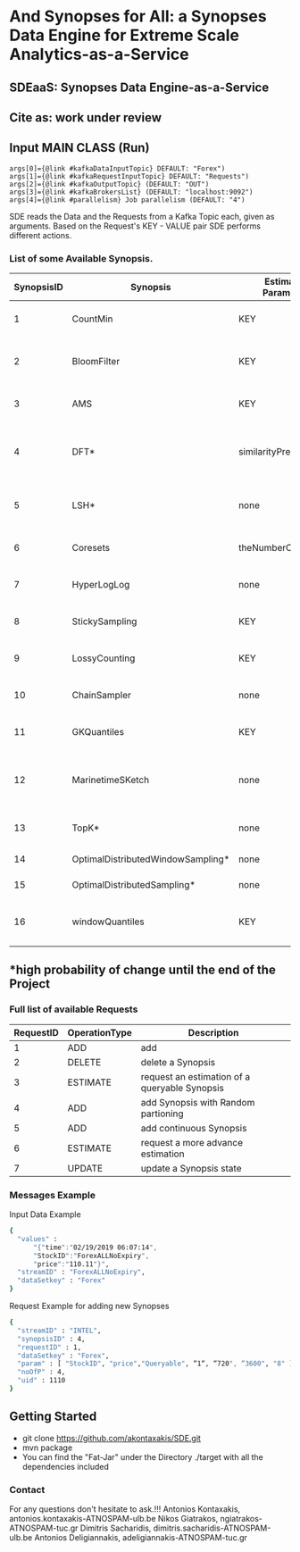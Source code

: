 # **And Synopses for All: a Synopses Data Engine for Extreme Scale Analytics-as-a-Service**

## SDEaaS: Synopses Data Engine-as-a-Service

## Cite as: work under review

## Input MAIN CLASS (Run)
~~~
args[0]={@link #kafkaDataInputTopic} DEFAULT: "Forex")
args[1]={@link #kafkaRequestInputTopic} DEFAULT: "Requests")
args[2]={@link #kafkaOutputTopic} (DEFAULT: "OUT")
args[3]={@link #kafkaBrokersList} (DEFAULT: "localhost:9092")
args[4]={@link #parallelism} Job parallelism (DEFAULT: "4")
~~~

SDE reads the Data and the Requests from a Kafka Topic each, given as arguments.
Based on the Request's KEY - VALUE pair SDE performs different actions.

### List of some Available Synopsis.

| SynopsisID | Synopsis| Estimation Parameters| Estimates| Mostly Used|	Parameters|
| ---------- | ------- | ---------------------|----------|------------|-----------|
|1|	CountMin |	KEY |	Count|	Frequent Itemsets|	KeyField, ValueField,OperationMode, epsilon, cofidence, seed |
|2|	BloomFilter| KEY |	Member of a Set| 	Membership|	KeyField, ValueField,OperationMode, numberOfElements, FalsePositive|
|3|	AMS|	KEY|	 L2 norm, innerProduct, Count|	Frequent Itemsets|	KeyField, ValueField,OperationMode, Depth, Buckets|
|4|	DFT*|	similarityPresentance|	Fourier Coefficients|	Correlation|	KeyField, ValueField,  timeField,OperationMode,Interval in Seconds, Basic Window Size in Seconds, Sliding Window Size in Seconds , #coefficients|
|5|	LSH*	|none	|BucketID - Projected features	|Correlation|	KeyField, ValueField,OperationMode, windowSize, Dimensions, numberOfBuckets|
|6|	Coresets|	theNumberOfClustersK|	Coresets used for kmeans|	Clustering|	KeyField, ValueField,OperationMode, maxBucketSize,dimensions|
|7|	HyperLogLog|	none	|Cardinality	|Cardinality	|keyField, ValueField, OperationMode, rsd ( relative standard deviation )|
|8|	StickySampling	|KEY	|FrequentItems, isFrequent, Count|	Frequent Itemsets	|keyField, ValueField, OperationMode, support, epsilon, probabilityofFailure|
|9|	LossyCounting|	KEY|	Count, FrequentItems	|Frequent Itemsets	|keyField, ValueField, OperationMode, epsilon ( the maximum error bound )|
|10|	ChainSampler|	none|	Sample of the data|	Sampling|	keyField,  ValueField, OperationMode, size of sample, size of the window|
|11|	GKQuantiles|	KEY|	Quantile	|Quantiles|keyField , ValueField, OperationMode, epsilon ( the maximum error bound )|
|12|	MarinetimeSKetch|	none	|Ship positions(Sample)|	Sampling	|keyField, ValueField, OperationMode,  minsamplingperiod, minimumDistance, speed(knots) ,corse(degrees)| 
|13|	TopK*|	none|	TopK|	TopK|	keyField, ValueField, OperationMode, numberOfK, countDown|
|14|	OptimalDistributedWindowSampling*	|none	|Sample of the data	|Sampling|	keyField, ValueField, OperationMode, windowSize|
|15|	OptimalDistributedSampling*|	none	|Sample of the data|	Sampling|	keyField, ValueField, OperationMode|
|16|	windowQuantiles|	KEY|	Quantile|	Quantiles	|keyField , ValueField, OperationMode, epsilon ( the maximum error bound ),windowSize|

*high probability of change until the end of the Project
---
### Full list of available Requests

|RequestID|	OperationType|Description|
| --------| ----------   |-----------|
|1|	ADD|add| Synopsis with Keyed partitioning| 
|2|	DELETE|delete a Synopsis|
|3|	ESTIMATE|request an estimation of a queryable Synopsis|
|4|	ADD|add Synopsis with Random partioning|
|5|	ADD|add continuous Synopsis|
|6|	ESTIMATE|request a more advance estimation|
|7|	UPDATE|	update a Synopsis state|


### Messages Example

Input Data Example
```sh
{
  "values" : 
	  "{"time":"02/19/2019 06:07:14",
	  "StockID":"ForexALLNoExpiry",
	  "price":"110.11"}",
  "streamID" : "ForexALLNoExpiry",
  "dataSetkey" : "Forex"
}

```
Request  Example for adding new Synopses
```sh
{
  "streamID" : "INTEL",
  "synopsisID" : 4,
  "requestID" : 1,
  "dataSetkey" : "Forex",
  "param" : [ "StockID", "price","Queryable", “1“, “720", “3600", "8" ],
  "noOfP" : 4,
  "uid" : 1110
}


```

## Getting Started

- git clone https://github.com/akontaxakis/SDE.git
- mvn package
- You can find the  "Fat-Jar" under the Directory ./target with all the dependencies included

### Contact

For any questions don't hesitate to ask.!!!
Antonios Kontaxakis, antonios.kontaxakis-ATNOSPAM-ulb.be
Nikos Giatrakos, ngiatrakos-ATNOSPAM-tuc.gr
Dimitris Sacharidis, dimitris.sacharidis-ATNOSPAM-ulb.be
Antonios Deligiannakis, adeligiannakis-ATNOSPAM-tuc.gr





